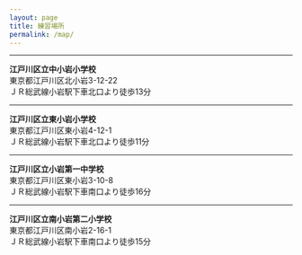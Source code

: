 ```yaml
---
layout: page
title: 練習場所
permalink: /map/
---
```


***

**江戸川区立中小岩小学校**  
東京都江戸川区北小岩3-12-22  
ＪＲ総武線小岩駅下車北口より徒歩13分  

***

**江戸川区立東小岩小学校**  
東京都江戸川区東小岩4-12-1  
ＪＲ総武線小岩駅下車北口より徒歩11分  

***

**江戸川区立小岩第一中学校**  
東京都江戸川区東小岩3-10-8  
ＪＲ総武線小岩駅下車南口より徒歩16分  

***

**江戸川区立南小岩第二小学校**  
東京都江戸川区南小岩2-16-1  
ＪＲ総武線小岩駅下車南口より徒歩15分
